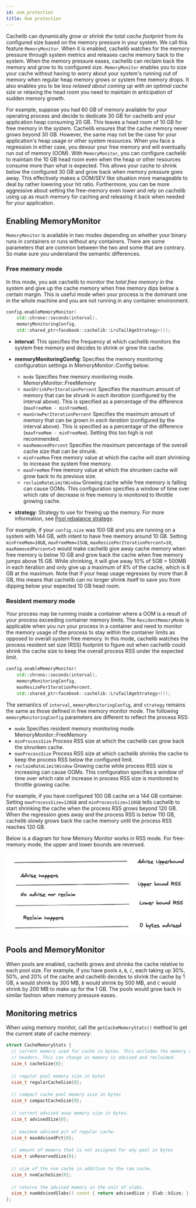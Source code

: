 ```yaml
---
id: oom_protection
title: Oom protection
---
```


Cachelib can dynamically *grow or shrink the total cache footprint* from its configured size based on the memory pressure in your system. We call this feature `MemoryMonitor`. When it is enabled, cachelib watches for the memory pressure through system metrics and releases cache memory back to the system. When the memory pressure eases, cachelib can reclaim back the memory and grow to its configured size. `MemoryMonitor` enables you to size your cache without having to worry about your system's running out of memory when regular heap memory grows or system free memory drops. It also enables you to be *less relaxed about coming up with an optimal cache size* or relaxing the head room you need to maintain in anticipation of sudden memory growth.

For example, suppose you had 60 GB of memory available for your operating process and decide to dedicate 30 GB for cachelib and your application heap consuming 20 GB. This leaves a head room of 10 GB for free memory in the system. Cachelib ensures that the cache memory never grows beyond 30 GB. However, the same may not be the case for your application's heap usage or other system resources. When you face a regression in either case, you devour your free memory and will eventually run out of memory (OOM). With `MemoryMonitor`, you can configure cachelib to maintain the 10 GB head room even when the heap or other resources consume more than what is expected. This allows your cache to shrink below the configured 30 GB and grow back when memory pressure goes away. This effectively makes a OOM/SEV like situation more manageable to deal by rather lowering your hit ratio. Furthermore, you can be more aggressive about setting the free-memory even lower and rely on cachelib using up as much memory for caching and releasing it back when needed for your application.

## Enabling MemoryMonitor

`MemoryMonitor` is available in two modes depending on whether your binary runs in containers or runs without any containers. There are some parameters that are common between the two and some that are contrary. So make sure you understand the semantic differences.

### Free memory mode

In this mode, you ask cachelib to monitor the *total free memory* in the system and give up the cache memory when free memory dips below a certain margin. This is useful mode when your process is the dominant one in the whole machine and you are not running in any container environment.


```cpp
config.enableMemoryMonitor(
    std::chrono::seconds(interval),
    memoryMonitoringConfig,
    std::shared_ptr<facebook::cachelib::LruTailAgeStrategy>());
```


* **interval**:
This specifies the frequency at which cachelib monitors the system free memory and decides to shrink or grow the cache.

* **memoryMonitoringConfig**:
Specifies the memory monitoring configuration settings in MemoryMonitor::Config below:

  * `mode` Specifies free memory monitoring mode. MemoryMonitor::FreeMemory
  * `maxShrinkPerIterationPercent` Specifies the maximum amount of memory that can be shrunk in *each iteration* (configured by the interval above). This is specified as a percentage of the difference (`maxFreeMem - minFreeMem`).
  * `maxGrowPerIterationPercent` Specifies the maximum amount of memory that can be grown in *each iteration* (configured by the interval above). This is specified as a percentage of the difference (`maxFreeMem - minFreeMem`). Setting this too high is not recommended.
  * `maxRemovedPercent` Specifies the maximum percentage of the overall cache size that can be shrunk.
  * `minFreeMem` Free memory value at which the cache will start shrinking to increase the system free memory.
  * `maxFreeMem` Free memory value at which the shrunken cache will grow back to its previous size.
  * `reclaimRateLimitWindow` Growing cache while free memory is falling can cause OOMs. This configuration specifies a window of time over which rate of decrease in free memory is monitored to throttle growing cache.

* **strategy**:
Strategy to use for freeing up the memory. For more information, see [Pool rebalance strategy](pool_rebalance_strategy).

For example, if your `config.size` was 100 GB and you are running on a system with 144 GB, with intent to have free memory around 10 GB. Setting `minFreeMem=10GB`, `maxFreeMem=15GB`, `maxResizePerIterationPercent=10`, `maxRemovedPercent=5` would make cachelib give away cache memory when free memory is below 10 GB and grow back the cache when free memory jumps above 15 GB. While shrinking, it will give away 10% of 5GB = 500MB in each iteration and only give up a maximum of 8% of the cache, which is 8 GB at the maximum. Note that if your heap usage regresses by more than 8 GB, this means that cachelib can no longer shrink itself to save you from dipping below your expected 10 GB head room.

### Resident memory mode

Your process may be running inside a container where a OOM is a result of your process exceeding container memory limits. The `ResidentMemoryMode` is applicable when you run your process in a container and need to monitor the memory usage of the process to stay within the container limits as opposed to overall system free memory. In this mode, cachelib watches the process resident set size (RSS) footprint to figure out when cachelib could shrink the cache size to keep the overall process RSS under the expected limit.


```cpp
config.enableMemoryMonitor(
    std::chrono::seconds(interval),
    memoryMonitoringConfig,
    maxResizePerIterationPercent,
    std::shared_ptr<facebook::cachelib::LruTailAgeStrategy>());
```


The semantics of `interval`, `memoryMonitoringConfig`, and `strategy` remains the same as those defined in free memory monitor mode. The following `memoryMonitoringConfig` parameters are different to reflect the process RSS:

* `mode`
Specifies resident memory monitoring mode. MemoryMonitor::FreeMemory
* `minProcessSize`
Process RSS size at which the cachelib can grow back the shrunken cache.
* `maxProcessSize`
Process RSS size at which cachelib shrinks the cache to keep the process RSS below the configured limit.
* `reclaimRateLimitWindow`
Growing cache while process RSS size is increasing can cause OOMs. This configuration specifies a window of time over which rate of increase in process RSS size is monitored to throttle growing cache.

For example, if you have configured 100 GB cache on a 144 GB container. Setting `maxProcessSize=120GB` and `minProcessSize=110GB` tells cachelib to start shrinking the cache when the process RSS grows beyond 120 GB. When the regression goes away and the process RSS is below 110 GB, cachelib slowly grows back the cache memory until the process RSS reaches 120 GB.

Below is a diagram for how Memory Monitor works in RSS mode. For free-memory mode, the upper and lower bounds are reversed.

![](advise.png)

## Pools and MemoryMonitor

When pools are enabled, cachelib grows and shrinks the cache relative to each pool size. For example, if you have pools `A`, `B`, `C`, each taking up 30%, 50%, and 20% of the cache and cachelib decides to shrink the cache by 1 GB, `A` would shrink by 300 MB, `B` would shrink by 500 MB, and `C` would shrink by 200 MB to make up for the 1 GB.  The pools would grow back in similar fashion when memory pressure eases.

## Monitoring metrics

When using memory monitor, call the `getCacheMemoryStats()` method to get the current state of cache memory:


```cpp
struct CacheMemoryStats {
  // current memory used for cache in bytes. This excludes the memory used for
  // headers. This can change as memory is advised and reclaimed.
  size_t cacheSize{0};

  // regular pool memory size in bytes
  size_t regularCacheSize{0};

  // compact cache pool memory size in bytes
  size_t compactCacheSize{0};

  // current advised away memory size in bytes.
  size_t advisedSize{0};

  // maximum advised pct of regular cache.
  size_t maxAdvisedPct{0};

  // amount of memory that is not assigned for any pool in bytes
  size_t unReservedSize{0};

  // size of the nvm cache in addition to the ram cache.
  size_t nvmCacheSize{0};

  // returns the advised memory in the unit of slabs.
  size_t numAdvisedSlabs() const { return advisedSize / Slab::kSize; }
};
```

